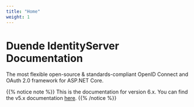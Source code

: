 ```yaml
---
title: "Home"
weight: 1
---
```


# Duende IdentityServer Documentation
The most flexible open-source & standards-compliant OpenID Connect and OAuth 2.0 framework for ASP.NET Core.

{{% notice note %}}
This is the documentation for version 6.x. You can find the v5.x documentation [here](https://docs.duendesoftware.com/identityserver/v5).
{{% /notice %}}
